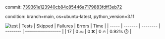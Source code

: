 commit: [739361e123940cb84c85446a7179883fdff3eb72](https://github.com/rcmdnk/conf-finder/tree/739361e123940cb84c85446a7179883fdff3eb72)

condition: branch=main, os=ubuntu-latest, python_version=3.11

[![test](https://github.com/rcmdnk/conf-finder/actions/workflows/test.yml/badge.svg)](https://github.com/rcmdnk/conf-finder/actions/runs/14722099992)
| Tests | Skipped | Failures | Errors | Time |
| ----- | ------- | -------- | -------- | ------------------ |
| 17 | 0 :zzz: | 0 :x: | 0 :fire: | 0.921s :stopwatch: |

